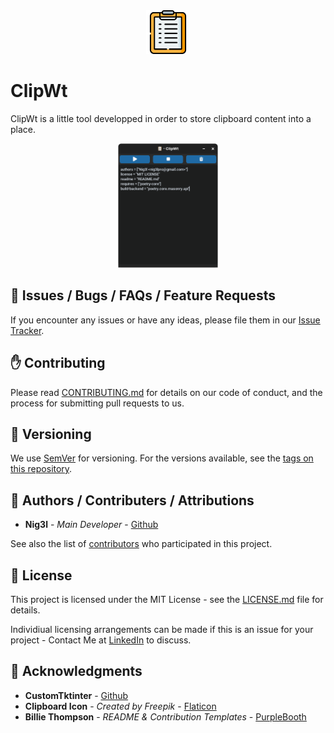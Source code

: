 <center>
<img src="./ressources/clipboard.png" width=70>
</center>

# ClipWt

ClipWt is a little tool developped in order to store clipboard content into a place.

<center>
<img src="./ressources/clipwt.png" width=160>
</center>

## 🐛 Issues / Bugs / FAQs / Feature Requests

If you encounter any issues or have any ideas, please file them in our [Issue Tracker](https://github.com/Ni-g-3l/clipwt/issues).

## ✋ Contributing

Please read [CONTRIBUTING.md](CONTRIBUTING) for details on our code of conduct, and the process for submitting pull requests to us.

## 🔢 Versioning

We use [SemVer](http://semver.org/) for versioning. For the versions available, see the [tags on this repository](https://github.com/Ni-g-3l/clipwt/tags).

## 🤹 Authors / Contributers / Attributions

* **Nig3l** - *Main Developer* - [Github](https://github.com/Ni-g-3l/)

See also the list of [contributors](https://github.com/Ni-g-3l/clipwt/contributors) who participated in this project.

## 📃 License

This project is licensed under the MIT License - see the [LICENSE.md](LICENSE) file for details.

Individiual licensing arrangements can be made if this is an issue for your project - Contact Me at [LinkedIn](https://www.linkedin.com/in/maxime-cots) to discuss.

## 👏 Acknowledgments

* **CustomTktinter** - [Github](https://github.com/TomSchimansky/CustomTkinter)
* **Clipboard Icon** - *Created by Freepik* - [Flaticon](https://www.flaticon.com/free-icons/clipboard")
* **Billie Thompson** - *README & Contribution Templates* - [PurpleBooth](https://github.com/PurpleBooth)